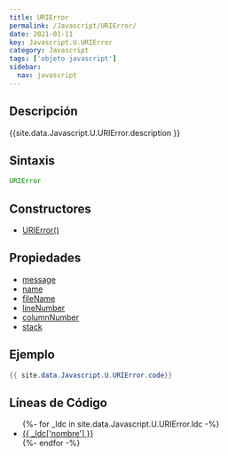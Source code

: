 ```yaml
---
title: URIError
permalink: /Javascript/URIError/
date: 2021-01-11
key: Javascript.U.URIError
category: Javascript
tags: ['objeto javascript']
sidebar: 
  nav: javascript
---
```


## Descripción
{{site.data.Javascript.U.URIError.description }}

## Sintaxis
~~~javascript
URIError
~~~

## Constructores
* [URIError()](/Javascript/URIError/URIError/)

## Propiedades
* [message](/Javascript/URIError/message)
* [name](/Javascript/URIError/name)
* [fileName](/Javascript/URIError/fileName)
* [lineNumber](/Javascript/URIError/lineNumber)
* [columnNumber](/Javascript/URIError/columnNumber)
* [stack](/Javascript/URIError/stack)

## Ejemplo
~~~java
{{ site.data.Javascript.U.URIError.code}}
~~~

## Líneas de Código
<ul>
{%- for _ldc in site.data.Javascript.U.URIError.ldc -%}
   <li>
       <a href="{{_ldc['url'] }}">{{ _ldc['nombre'] }}</a>
   </li>
{%- endfor -%}
</ul>
